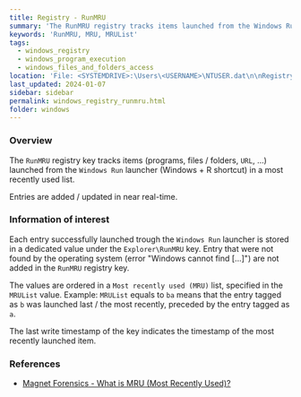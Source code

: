 ```yaml
---
title: Registry - RunMRU
summary: 'The RunMRU registry tracks items launched from the Windows Run launcher (Windows + R shortcut).\n\nInformation of interest: values entered (program names, files / folders, URL, ...) in the Windows Run launcher, if associated with a successful launch.\n\nValues are ordered in a most recently used list. The timestamp of launch of the most recently launched item can thus be deduced from the last write timestamp of the registry key.'
keywords: 'RunMRU, MRU, MRUList'
tags:
  - windows_registry
  - windows_program_execution
  - windows_files_and_folders_access
location: 'File: <SYSTEMDRIVE>:\Users\<USERNAME>\NTUSER.dat\n\nRegistry key:\nHKCU\SOFTWARE\Microsoft\Windows\CurrentVersion\Explorer\RunMRU'
last_updated: 2024-01-07
sidebar: sidebar
permalink: windows_registry_runmru.html
folder: windows
---
```


### Overview

The `RunMRU` registry key tracks items (programs, files / folders, `URL`, ...)
launched from the `Windows Run` launcher (Windows + R shortcut) in a most
recently used list.

Entries are added / updated in near real-time.

### Information of interest

Each entry successfully launched trough the `Windows Run` launcher is stored in
a dedicated value under the `Explorer\RunMRU` key. Entry that were not found
by the operating system (error "Windows cannot find [...]") are not added in
the `RunMRU` registry key.

The values are ordered in a `Most recently used (MRU)` list, specified in the
`MRUList` value. Example: `MRUList` equals to `ba` means that the entry tagged
as `b` was launched last / the most recently, preceded by the entry tagged as
`a`.

The last write timestamp of the key indicates the timestamp of the most
recently launched item.

### References

  - [Magnet Forensics - What is MRU (Most Recently Used)?](https://www.magnetforensics.com/blog/what-is-mru-most-recently-used/)
